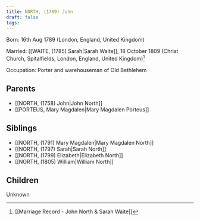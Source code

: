 ```yaml
---
title: NORTH, (1789) John
draft: false
tags:
---
```

Born: 16th Aug 1789 (London, England, United Kingdom)

Married: [[WAITE, (1785) Sarah|Sarah Waite]], 18 October 1809 (Christ Church, Spitalfields, London, England, United Kingdom)[^1]

Occupation: Porter and warehouseman of Old Bethlehem

## Parents
- [[NORTH, (1758) John|John North]]
- [[PORTEUS, Mary Magdalen|Mary Magdalen Porteus]]

## Siblings
- [[NORTH, (1791) Mary Magdalen|Mary Magdalen North]]
- [[NORTH, (1797) Sarah|Sarah North]]
- [[NORTH, (1799) Elizabeth|Elizabeth North]]
- [[NORTH, (1805) William|William North]]

## Children
Unknown


[^1]: [[Marriage Record - John North & Sarah Waite]]
